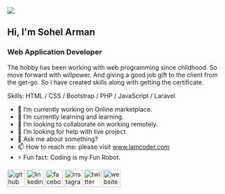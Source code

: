 ![](https://pbs.twimg.com/profile_banners/885095278218543105/1657819745/1500x500)

## Hi, I'm Sohel Arman
### Web Application Developer

The hobby has been working with web programming since childhood. So move forward with willpower. And giving a good job gift to the client from the get-go. So I have created skills along with getting the certificate.

Skills: HTML / CSS / Bootstrap / PHP / JavaScript / Laravel

- 🔭 I’m currently working on Online marketplace. 
- 🌱 I’m currently learning and learning. 
- 👯 I’m looking to collaborate on working remotely. 
- 🤔 I’m looking for help with live project. 
- 💬 Ask me about something? 
- 📫 How to reach me: please visit www.lamcoder.com 
- ⚡ Fun fact: Coding is my Fun Robot. 


[<img src='https://cdn.jsdelivr.net/npm/simple-icons@3.0.1/icons/github.svg' alt='github' height='40'>](https://github.com/https://github.com/sohelarman-info)  [<img src='https://cdn.jsdelivr.net/npm/simple-icons@3.0.1/icons/linkedin.svg' alt='linkedin' height='40'>](https://www.linkedin.com/in/https://www.linkedin.com/in/sohel-arman/)  [<img src='https://cdn.jsdelivr.net/npm/simple-icons@3.0.1/icons/facebook.svg' alt='facebook' height='40'>](https://www.facebook.com/https://www.facebook.com/www.SohelArman.info)  [<img src='https://cdn.jsdelivr.net/npm/simple-icons@3.0.1/icons/instagram.svg' alt='instagram' height='40'>](https://www.instagram.com/https://www.instagram.com/sohelarman.info//)  [<img src='https://cdn.jsdelivr.net/npm/simple-icons@3.0.1/icons/twitter.svg' alt='twitter' height='40'>](https://twitter.com/https://twitter.com/Sohel_Ahammed)  [<img src='https://cdn.jsdelivr.net/npm/simple-icons@3.0.1/icons/icloud.svg' alt='website' height='40'>](www.lamcoder.com)  
